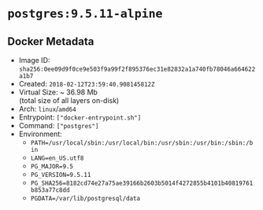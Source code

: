 # `postgres:9.5.11-alpine`

## Docker Metadata

- Image ID: `sha256:0ee09d9f0ce9e503f9a99f2f895376ec31e82832a1a740fb78046a664622a1b7`
- Created: `2018-02-12T23:59:40.908145812Z`
- Virtual Size: ~ 36.98 Mb  
  (total size of all layers on-disk)
- Arch: `linux`/`amd64`
- Entrypoint: `["docker-entrypoint.sh"]`
- Command: `["postgres"]`
- Environment:
  - `PATH=/usr/local/sbin:/usr/local/bin:/usr/sbin:/usr/bin:/sbin:/bin`
  - `LANG=en_US.utf8`
  - `PG_MAJOR=9.5`
  - `PG_VERSION=9.5.11`
  - `PG_SHA256=8182cd74e27a75ae39166b2603b5014f4272855b4101b40819761b853a77c8dd`
  - `PGDATA=/var/lib/postgresql/data`
